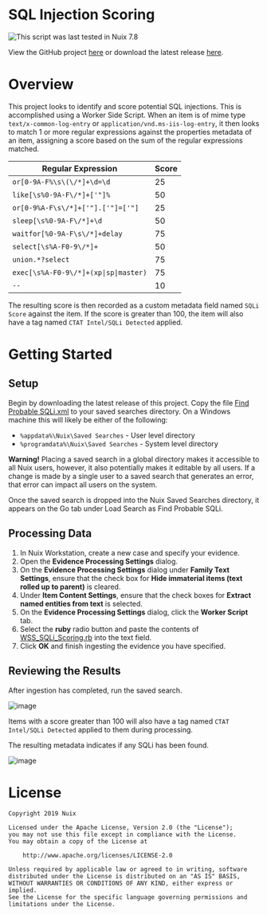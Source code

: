 SQL Injection Scoring
=====================

![This script was last tested in Nuix 7.8](https://img.shields.io/badge/Script%20Tested%20in%20Nuix-7.8-green.svg)

View the GitHub project [here](https://github.com/Nuix/SQL-Injection-Scoring) or download the latest release [here](https://github.com/Nuix/SQL-Injection-Scoring/releases).

# Overview

This project looks to identify and score potential SQL injections.  This is accomplished using a Worker Side Script.  When an item is of mime type `text/x-common-log-entry` or `application/vnd.ms-iis-log-entry`, it then looks to match 1 or more regular expressions against the properties metadata of an item, assigning a score based on the sum of the regular expressions matched.

| Regular Expression | Score |
|--------------------|-------|
| `or[0-9A-F%\s\(\/*]+\d=\d` | 25 |
| `like[\s%0-9A-F\/*]+['"]%` | 50 |
| `or[0-9%A-F\s\/*]+['"].['"]=['"]` | 25 |
| `sleep[\s%0-9A-F\/*]+\d` | 50 |
| `waitfor[%0-9A-F\s\/*]+delay` | 75 |
| `select[\s%A-F0-9\/*]+` | 50 |
| `union.*?select` | 75 |
| `exec[\s%A-F0-9\/*]+(xp\|sp\|master)` | 75 |
| `--` | 10 |

The resulting score is then recorded as a custom metadata field named `SQLi Score` against the item.  If the score is greater than 100, the item will also have a tag named `CTAT Intel/SQLi Detected` applied.

# Getting Started

## Setup

Begin by downloading the latest release of this project.  Copy the file [Find Probable SQLi.xml](https://github.com/Nuix/SQL-Injection-Scoring/blob/master/Project/Find%20Probable%20SQLi.xml) to your saved searches directory.  On a Windows machine this will likely be either of the following:

- `%appdata%\Nuix\Saved Searches` - User level directory
- `%programdata%\Nuix\Saved Searches` - System level directory

**Warning!** Placing a saved search in a global directory makes it accessible to all Nuix users, however, it also potentially makes it editable by all users.  If a change is made by a single user to a saved search that generates an error, that error can impact all users on the system. 

Once the saved search is dropped into the Nuix Saved Searches directory, it appears on the Go tab under Load Search as Find Probable SQLi. 

## Processing Data

1. In Nuix Workstation, create a new case and specify your evidence.
2. Open the **Evidence Processing Settings** dialog.
3. On the **Evidence Processing Settings** dialog under **Family Text Settings**, ensure that the check box for **Hide immaterial items (text rolled up to parent)** is cleared.
4. Under **Item Content Settings**, ensure that the check boxes for **Extract named entities from text** is selected.
5. On the **Evidence Processing Settings** dialog, click the **Worker Script** tab.
6. Select the **ruby** radio button and paste the contents of [WSS_SQLi_Scoring.rb](https://github.com/Nuix/SQL-Injection-Scoring/blob/master/Project/WSS_SQLi_Scoring.rb) into the text field.
7. Click **OK** and finish ingesting the evidence you have specified.

## Reviewing the Results

After ingestion has completed, run the saved search.

![image](https://user-images.githubusercontent.com/11775738/53524475-55c42700-3a94-11e9-83a4-6a154d9b8d89.png)

Items with a score greater than 100 will also have a tag named `CTAT Intel/SQLi Detected` applied to them during processing.

The resulting metadata indicates if any SQLi has been found.

![image](https://user-images.githubusercontent.com/11775738/53524527-75f3e600-3a94-11e9-96a0-df925da6f785.png)

# License

```
Copyright 2019 Nuix

Licensed under the Apache License, Version 2.0 (the "License");
you may not use this file except in compliance with the License.
You may obtain a copy of the License at

    http://www.apache.org/licenses/LICENSE-2.0

Unless required by applicable law or agreed to in writing, software
distributed under the License is distributed on an "AS IS" BASIS,
WITHOUT WARRANTIES OR CONDITIONS OF ANY KIND, either express or implied.
See the License for the specific language governing permissions and
limitations under the License.
```